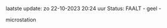 laatste update: 
zo 22-10-2023 20:24   uur 
Status: FAALT - geel - 
<div class="service Y">microstation</div>